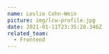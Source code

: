 ```yaml
---
name: Leslie Cohn-Wein
picture: img/lcw-profile.jpg
date: 2021-01-11T23:35:28.346Z
related_team:
  - Frontend
---
```

